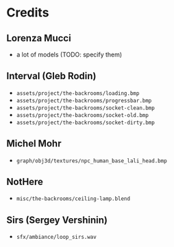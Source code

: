 # Credits

## Lorenza Mucci

- a lot of models (TODO: specify them)

## Interval (Gleb Rodin)

- `assets/project/the-backrooms/loading.bmp`
- `assets/project/the-backrooms/progressbar.bmp`
- `assets/project/the-backrooms/socket-clean.bmp`
- `assets/project/the-backrooms/socket-old.bmp`
- `assets/project/the-backrooms/socket-dirty.bmp`

## Michel Mohr

- `graph/obj3d/textures/npc_human_base_lali_head.bmp`

## NotHere

- `misc/the-backrooms/ceiling-lamp.blend`

## Sirs (Sergey Vershinin)

- `sfx/ambiance/loop_sirs.wav`
